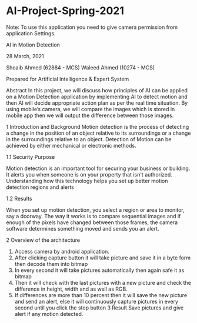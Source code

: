 # AI-Project-Spring-2021

Note: To use this application you need to give camera permission from application Settings.

AI in Motion Detection





28 March, 2021

  Shoaib Ahmed (62884 - MCS) 
  Waleed Ahmed (10274 - MCS)




Prepared for
Artificial Intelligence & Expert System

Abstract
In this project, we will discuss how principles of AI can be applied on a Motion Detection application by implementing AI to detect motion and then AI will decide appropriate action plan as per the real time situation.
By using mobile’s camera, we will compare the images which is stored in mobile app then we will output the difference between those images. 

1 Introduction and Background
Motion detection is the process of detecting a change in the position of an object relative to its surroundings or a change in the surroundings relative to an object. Detection of Motion can be achieved by either mechanical or electronic methods.

1.1	Security Purpose

Motion detection is an important tool for securing your business or building. It alerts you when someone is on your property that isn't authorized. Understanding how this technology helps you set up better motion detection regions and alerts

1.2	Results 

When you set up motion detection, you select a region or area to monitor, say a doorway. The way it works is to compare sequential images and if enough of the pixels have changed between those frames, the camera software determines something moved and sends you an alert.

2 Overview of the architecture

1.	Access camera by android application.
2.	After clicking capture button it will take picture and save it in a byte form then decode them into bitmap
3.	In every second it will take pictures automatically then again safe it as bitmap
4.	Then it will check with the last pictures with a new picture and check the difference in height, width and as well as RGB.
5.	If differences are more than 10 percent then it will save the new picture and send an alert, else it will continuously capture pictures in every second until you click the stop button
3 Result
Save pictures and give alert if any motion detected.


